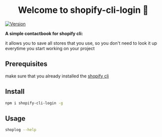 <h1 align="center">Welcome to shopify-cli-login 👋</h1>
<p>
  <a href="https://www.npmjs.com/package/shopify-cli-login" target="_blank">
    <img alt="Version" src="https://img.shields.io/npm/v/shopify-cli-login.svg">
  </a>
</p>

**A simple contactbook for shopify cli:**

it allows you to save all stores that you use, so you don't need to look it up everytime you start working on your project

## Prerequisites

make sure that you already installed the [shopify cli](https://shopify.dev/apps/tools/cli/installation)

## Install

```sh
npm i shopify-cli-login -g
```

## Usage

```sh
shoplog --help
```
